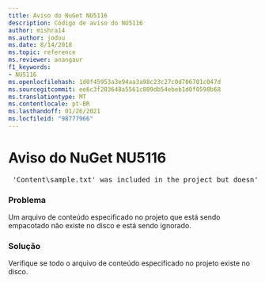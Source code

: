 ```yaml
---
title: Aviso do NuGet NU5116
description: Código de aviso do NU5116
author: mishra14
ms.author: jodou
ms.date: 8/14/2018
ms.topic: reference
ms.reviewer: anangaur
f1_keywords:
- NU5116
ms.openlocfilehash: 1d0f45953a3e94aa3a98c23c27c0d706781c047d
ms.sourcegitcommit: ee6c3f203648a5561c809db54ebeb1d0f0598b68
ms.translationtype: MT
ms.contentlocale: pt-BR
ms.lasthandoff: 01/26/2021
ms.locfileid: "98777966"
---
```

# <a name="nuget-warning-nu5116"></a>Aviso do NuGet NU5116
<pre> 'Content\sample.txt' was included in the project but doesn't exist. Skipping...</pre>

### <a name="issue"></a>Problema

Um arquivo de conteúdo especificado no projeto que está sendo empacotado não existe no disco e está sendo ignorado.


### <a name="solution"></a>Solução

Verifique se todo o arquivo de conteúdo especificado no projeto existe no disco.

